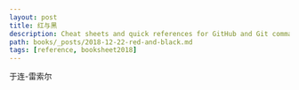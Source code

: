 ```yaml
---
layout: post
title: 红与黑
description: Cheat sheets and quick references for GitHub and Git commands.
path: books/_posts/2018-12-22-red-and-black.md
tags: [reference, booksheet2018]
---
```


于连-雷索尔

